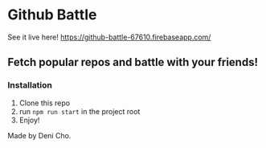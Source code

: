 # Github Battle
See it live here! https://github-battle-67610.firebaseapp.com/
## Fetch popular repos and battle with your friends!



### Installation
1. Clone this repo
1. run `npm run start` in the project root
1. Enjoy!


Made by Deni Cho.